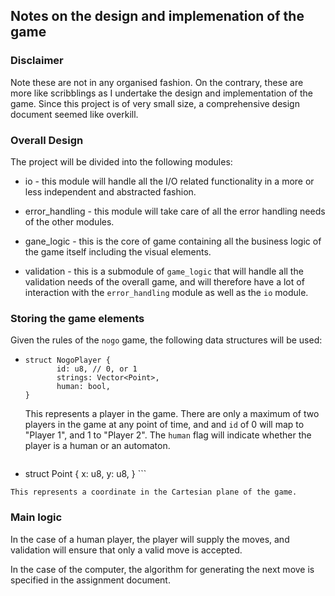 ## Notes on the design and implemenation of the game

### Disclaimer

Note these are not in any organised fashion. On the contrary, these are more like scribblings as
I undertake the design and implementation of the game. Since this project is of very small size, a
comprehensive design document seemed like overkill.


### Overall Design

The project will be divided into the following modules:

  * io - this module will handle all the I/O related functionality in a more or less
         independent and abstracted fashion.

  * error_handling - this module will take care of all the error handling needs of the other
                     modules.
  * gane_logic - this is the core of game containing all the business logic of the game itself
                 including the visual elements.
  * validation - this is a submodule of `game_logic` that will handle all the validation needs of
                 the overall game, and will therefore have a lot of interaction with the
                 `error_handling` module as well as the `io` module.


### Storing the game elements

Given the rules of the `nogo` game, the following data structures will be used:

  * ```
    struct NogoPlayer {
           id: u8, // 0, or 1
           strings: Vector<Point>,
           human: bool,
    }
    ```

    This represents a player in the game. There are only a maximum of two players in the game
    at any point of time, and and `id` of 0 will map to "Player 1", and 1 to "Player 2". The
    `human` flag will indicate whether the player is a human or an automaton.
    

    ```
  *   struct Point {
           x: u8,
           y: u8,
    }
    ```

    This represents a coordinate in the Cartesian plane of the game.


### Main logic

In the case of a human player, the player will supply the moves, and validation will ensure that
only a valid move is accepted.

In the case of the computer, the algorithm for generating the next move is specified in the
assignment document.




    
 
